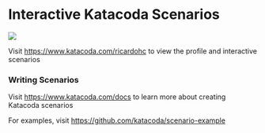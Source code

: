 # Interactive Katacoda Scenarios

[![](http://shields.katacoda.com/katacoda/ricardohc/count.svg)](https://www.katacoda.com/ricardohc "Get your profile on Katacoda.com")

Visit https://www.katacoda.com/ricardohc to view the profile and interactive scenarios

### Writing Scenarios
Visit https://www.katacoda.com/docs to learn more about creating Katacoda scenarios

For examples, visit https://github.com/katacoda/scenario-example
